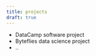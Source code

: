 ```yaml
---
title: projects
draft: true
---
```


- DataCamp software project
- Byteflies data science project
- ..
